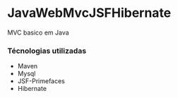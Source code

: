 # JavaWebMvcJSFHibernate
MVC basico em Java

### Técnologias utilizadas
* Maven
* Mysql
* JSF-Primefaces
* Hibernate
